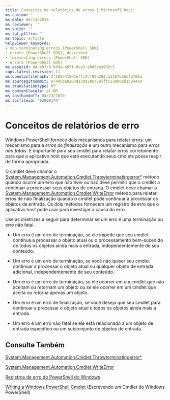 ```yaml
---
title: Conceitos de relatórios de erros | Microsoft Docs
ms.custom: ''
ms.date: 09/13/2016
ms.reviewer: ''
ms.suite: ''
ms.tgt_pltfrm: ''
ms.topic: article
helpviewer_keywords:
- non-terminating errors [PowerShell SDK]
- errors [PowerShell SDK], described
- terminating errors [PowerShell SDK]
- errors [PowerShell SDK]
ms.assetid: 0dce97c0-bd9a-4691-8ca3-e8d5dea902c5
caps.latest.revision: 11
ms.openlocfilehash: 2f185e415e3effc2cf09a282ca1167e3bcfb7d6a
ms.sourcegitcommit: e7445ba8203da304286c591ff513900ad1c244a4
ms.translationtype: MT
ms.contentlocale: pt-BR
ms.lasthandoff: 04/23/2019
ms.locfileid: "62068174"
---
```

# <a name="error-reporting-concepts"></a>Conceitos de relatórios de erro

Windows PowerShell fornece dois mecanismos para relatar erros: um mecanismo para a *erros de finalização* e um outro mecanismo para *erros não fatais*. É importante para seu cmdlet para relatar erros corretamente para que o aplicativo host que está executando seus cmdlets possa reagir de forma apropriada.

O cmdlet deve chamar o [System.Management.Automation.Cmdlet.Throwterminatingerror*](/dotnet/api/System.Management.Automation.Cmdlet.ThrowTerminatingError) método quando ocorre um erro que não tiver ou não deve permitir que o cmdlet a continuar a processar seus objetos de entrada. O cmdlet deve chamar o [System.Management.Automation.Cmdlet.WriteError](/dotnet/api/System.Management.Automation.Cmdlet.WriteError) método para relatar erros de não finalização quando o cmdlet pode continuar a processar os objetos de entrada. Os dois métodos fornecem um registro de erro que o aplicativo host pode usar para investigar a causa do erro.

Use as diretrizes a seguir para determinar se um erro é uma terminação ou erro não fatal.

- Um erro é um erro de terminação, se ele impede que seu cmdlet continua a processar o objeto atual ou o processamento bem-sucedido de todos os objetos ainda mais a entrada, independentemente de seu conteúdo.

- Um erro é um erro de terminação, se você não quiser seu cmdlet continuar a processar o objeto atual ou qualquer objeto de entrada adicional, independentemente de seu conteúdo.

- Um erro é um erro de terminação, se ele ocorrer em um cmdlet que não aceitam ou retornam um objeto ou se ele ocorrer em um cmdlet que aceita ou retorna apenas um objeto.

- Um erro é um erro de finalização, se você deseja que seu cmdlet para continuar a processar o objeto atual e todos os objetos ainda mais a entrada.

- Um erro é um erro não fatal se ele está relacionado a um objeto de entrada específico ou um subconjunto de objetos de entrada.

## <a name="see-also"></a>Consulte Também

[System.Management.Automation.Cmdlet.Throwterminatingerror*](/dotnet/api/System.Management.Automation.Cmdlet.ThrowTerminatingError)

[System.Management.Automation.Cmdlet.WriteError](/dotnet/api/System.Management.Automation.Cmdlet.WriteError)

[Registros de erro do PowerShell do Windows](./windows-powershell-error-records.md)

[Writing a Windows PowerShell Cmdlet](./writing-a-windows-powershell-cmdlet.md) (Escrevendo um Cmdlet do Windows PowerShell)
